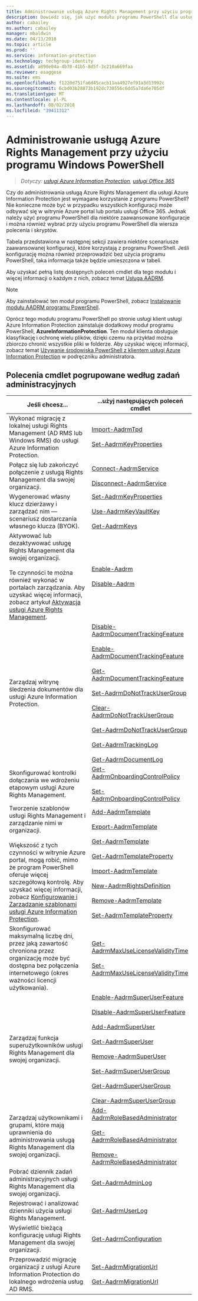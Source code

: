 ```yaml
---
title: Administrowanie usługą Azure Rights Management przy użyciu programu PowerShell — AIP
description: Dowiedz się, jak użyć modułu programu PowerShell dla usługi Azure Rights Management (AADRM) w ramach usługi Azure Information Protection w celu administrowania usługą AADRM na potrzeby Twojej organizacji.
author: cabailey
ms.author: cabailey
manager: mbaldwin
ms.date: 04/13/2018
ms.topic: article
ms.prod: ''
ms.service: information-protection
ms.technology: techgroup-identity
ms.assetid: a890e04a-4b70-41b5-8d5f-3c210a669faa
ms.reviewer: esaggese
ms.suite: ems
ms.openlocfilehash: f1220d751fa6d45cacb11aa4927ef91a3d13992c
ms.sourcegitcommit: 6cbd03b28873b192dc730556c6dd5a7da6e705df
ms.translationtype: MT
ms.contentlocale: pl-PL
ms.lasthandoff: 08/02/2018
ms.locfileid: "39411312"
---
```

# <a name="administering-the-azure-rights-management-service-by-using-windows-powershell"></a>Administrowanie usługą Azure Rights Management przy użyciu programu Windows PowerShell

>*Dotyczy: [usługi Azure Information Protection](https://azure.microsoft.com/pricing/details/information-protection), [usługi Office 365](http://download.microsoft.com/download/E/C/F/ECF42E71-4EC0-48FF-AA00-577AC14D5B5C/Azure_Information_Protection_licensing_datasheet_EN-US.pdf)*

Czy do administrowania usługą Azure Rights Management dla usługi Azure Information Protection jest wymagane korzystanie z programu PowerShell? Nie konieczne może być w przypadku wszystkich konfiguracji może odbywać się w witrynie Azure portal lub portalu usługi Office 365. Jednak należy użyć programu PowerShell dla niektóre zaawansowane konfiguracje i można również wybrać przy użyciu programu PowerShell dla wiersza polecenia i skryptów.

Tabela przedstawiona w następnej sekcji zawiera niektóre scenariusze zaawansowanej konfiguracji, które korzystają z programu PowerShell. Jeśli konfigurację można również przeprowadzić bez użycia programu PowerShell, taka informacja także będzie umieszczona w tabeli.

Aby uzyskać pełną listę dostępnych poleceń cmdlet dla tego modułu i więcej informacji o każdym z nich, zobacz temat [Usługa AADRM](/powershell/module/aadrm/?view=azureipps#aadrm).

> [!NOTE]
> Aby zainstalować ten moduł programu PowerShell, zobacz [Instalowanie modułu AADRM programu PowerShell](install-powershell.md).

Oprócz tego modułu programu PowerShell po stronie usługi klient usługi Azure Information Protection zainstaluje dodatkowy moduł programu PowerShell, **AzureInformationProtection**. Ten moduł klienta obsługuje klasyfikację i ochronę wielu plików, dzięki czemu na przykład można zbiorczo chronić wszystkie pliki w folderze. Aby uzyskać więcej informacji, zobacz temat [Używanie środowiska PowerShell z klientem usługi Azure Information Protection](../rms-client/client-admin-guide-powershell.md) w podręczniku administratora.

## <a name="cmdlets-grouped-by-administration-task"></a>Polecenia cmdlet pogrupowane według zadań administracyjnych

|Jeśli chcesz...|...użyj następujących poleceń cmdlet|
|-------------------|------------------------------|
|Wykonać migrację z lokalnej usługi Rights Management (AD RMS lub Windows RMS) do usługi Azure Information Protection.|[Import-AadrmTpd](/powershell/aadrm/vlatest/import-aadrmtpd)<br /><br />[Set-AadrmKeyProperties](/powershell/module/aadrm/set-aadrmkeyproperties)|
|Połącz się lub zakończyć połączenie z usługą Rights Management dla swojej organizacji.|[Connect-AadrmService](/powershell/aadrm/vlatest/connect-aadrmservice)<br /><br />[Disconnect-AadrmService](/powershell/aadrm/vlatest/disconnect-aadrmservice)|
|Wygenerować własny klucz dzierżawy i zarządzać nim — scenariusz dostarczania własnego klucza (BYOK).|[Set-AadrmKeyProperties](/powershell/module/aadrm/set-aadrmkeyproperties)<br /><br />[Use-AadrmKeyVaultKey](/powershell/aadrm/vlatest/use-aadrmkeyvaultkey)<br /><br />[Get-AadrmKeys](/powershell/aadrm/vlatest/get-aadrmkeys)|
|Aktywować lub dezaktywować usługę Rights Management dla swojej organizacji.<br /><br />Te czynności te można również wykonać w portalach zarządzania. Aby uzyskać więcej informacji, zobacz artykuł [Aktywacja usługi Azure Rights Management](activate-service.md).|[Enable-Aadrm](/powershell/aadrm/vlatest/enable-aadrm)<br /><br />[Disable-Aadrm](/powershell/aadrm/vlatest/disable-aadrm)|
|Zarządzaj witrynę śledzenia dokumentów dla usługi Azure Information Protection.|[Disable-AadrmDocumentTrackingFeature](/powershell/aadrm/vlatest/disable-aadrmdocumenttrackingfeature)<br /><br />[Enable-AadrmDocumentTrackingFeature](/powershell/aadrm/vlatest/enable-aadrmdocumenttrackingfeature)<br /><br />[Get-AadrmDocumentTrackingFeature](/powershell/aadrm/vlatest/get-aadrmdocumenttrackingfeature)<br /><br />[Set-AadrmDoNotTrackUserGroup](/powershell/module/aadrm/set-aadrmdonottrackusergroup)<br /><br />[Clear-AadrmDoNotTrackUserGroup](/powershell/module/aadrm/Clear-AadrmDoNotTrackUserGroup)<br /><br />[Get-AadrmDoNotTrackUserGroup](/powershell/module/aadrm/get-AadrmDoNotTrackUserGroup)<br /><br />[Get-AadrmTrackingLog](/powershell/module/aadrm/Get-AadrmTrackingLog)<br /><br />[Get-AadrmDocumentLog](/powershell/module/aadrm/Get-AadrmDocumentLog)|
|Skonfigurować kontrolki dołączania we wdrożeniu etapowym usługi Azure Rights Management.|[Get-AadrmOnboardingControlPolicy](/powershell/aadrm/vlatest/get-aadrmonboardingcontrolpolicy)<br /><br />[Set-AadrmOnboardingControlPolicy](/powershell/aadrm/vlatest/set-aadrmonboardingcontrolpolicy)|
|Tworzenie szablonów usługi Rights Management i zarządzanie nimi w organizacji.<br /><br />Większość z tych czynności w witrynie Azure portal, mogą robić, mimo że program PowerShell oferuje więcej szczegółową kontrolę. Aby uzyskać więcej informacji, zobacz [Konfigurowanie i Zarządzanie szablonami usługi Azure Information Protection](configure-policy-templates.md).|[Add-AadrmTemplate](/powershell/aadrm/vlatest/add-aadrmtemplate)<br /><br />[Export-AadrmTemplate](/powershell/aadrm/vlatest/export-aadrmtemplate)<br /><br />[Get-AadrmTemplate](/powershell/aadrm/vlatest/get-aadrmtemplate)<br /><br />[Get-AadrmTemplateProperty](/powershell/aadrm/vlatest/get-aadrmtemplateproperty)<br /><br />[Import-AadrmTemplate](/powershell/aadrm/vlatest/import-aadrmtemplate)<br /><br />[New-AadrmRightsDefinition](/powershell/aadrm/vlatest/new-aadrmrightsdefinition)<br /><br />[Remove-AadrmTemplate](/powershell/aadrm/vlatest/remove-aadrmtemplate)<br /><br />[Set-AadrmTemplateProperty](/powershell/aadrm/vlatest/set-aadrmtemplateproperty)|
|Skonfigurować maksymalną liczbę dni, przez jaką zawartość chroniona przez organizację może być dostępna bez połączenia internetowego (okres ważności licencji użytkowania).|[Get-AadrmMaxUseLicenseValidityTime](/powershell/aadrm/vlatest/get-aadrmmaxuselicensevaliditytime)<br /><br />[Set-AadrmMaxUseLicenseValidityTime](/powershell/aadrm/vlatest/set-aadrmmaxuselicensevaliditytime)|
|Zarządzaj funkcja superużytkowników usługi Rights Management dla swojej organizacji.|[Enable-AadrmSuperUserFeature](/powershell/aadrm/vlatest/enable-aadrmsuperuserfeature)<br /><br />[Disable-AadrmSuperUserFeature](/powershell/aadrm/vlatest/disable-aadrmsuperuserfeature)<br /><br />[Add-AadrmSuperUser](/powershell/aadrm/vlatest/add-aadrmsuperuser)<br /><br />[Get-AadrmSuperUser](/powershell/aadrm/vlatest/get-aadrmsuperuser)<br /><br />[Remove-AadrmSuperUser](/powershell/aadrm/vlatest/remove-aadrmsuperuser)<br /><br />[Set-AadrmSuperUserGroup](/powershell/aadrm/vlatest/set-aadrmsuperusergroup)<br /><br />[Get-AadrmSuperUserGroup](/powershell/aadrm/vlatest/get-aadrmsuperusergroup)<br /><br />[Clear-AadrmSuperUserGroup](/powershell/aadrm/vlatest/clear-aadrmsuperusergroup)|
|Zarządzaj użytkownikami i grupami, które mają uprawnienia do administrowania usługą Rights Management dla swojej organizacji.|[Add-AadrmRoleBasedAdministrator](/powershell/aadrm/vlatest/add-aadrmrolebasedadministrator)<br /><br />[Get-AadrmRoleBasedAdministrator](/powershell/aadrm/vlatest/get-aadrmrolebasedadministrator)<br /><br />[Remove-AadrmRoleBasedAdministrator](/powershell/aadrm/vlatest/remove-aadrmrolebasedadministrator)|
|Pobrać dziennik zadań administracyjnych usługi Rights Management dla swojej organizacji.|[Get-AadrmAdminLog](https://msdn.microsoft.com/library/azure/dn629430.aspx)|
|Rejestrować i analizować dzienniki użycia usługi Rights Management.|[Get-AadrmUserLog](/powershell/aadrm/vlatest/get-aadrmuserlog)|
|Wyświetlić bieżącą konfigurację usługi Rights Management dla swojej organizacji.|[Get-AadrmConfiguration](/powershell/aadrm/vlatest/get-aadrmconfiguration)|
|Przeprowadzić migrację organizacji z usługi Azure Information Protection do lokalnego wdrożenia usług AD RMS.|[Set-AadrmMigrationUrl](/powershell/aadrm/vlatest/set-aadrmmigrationurl)<br /><br />[Get-AadrmMigrationUrl](/powershell/aadrm/vlatest/get-aadrmmigrationurl)|

